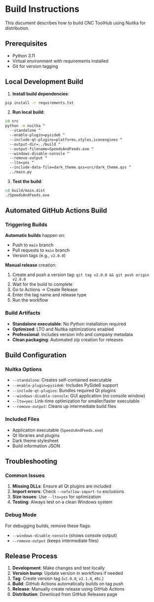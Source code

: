 # Build Instructions

This document describes how to build CNC ToolHub using Nuitka for distribution.

## Prerequisites

- Python 3.11
- Virtual environment with requirements installed
- Git for version tagging

## Local Development Build

1. **Install build dependencies**:
```bash
pip install -r requirements.txt
```

2. **Run local build**:
```bash
cd src
python -m nuitka ^
  --standalone ^
  --enable-plugin=pyside6 ^
  --include-qt-plugins=platforms,styles,iconengines ^
  --output-dir=../build ^
  --output-filename=SpeedsAndFeeds.exe ^
  --windows-disable-console ^
  --remove-output ^
  --lto=yes ^
  --include-data-file=dark_theme.qss=src/dark_theme.qss ^
  ../main.py
```

3. **Test the build**:
```bash
cd build/main.dist
./SpeedsAndFeeds.exe
```

## Automated GitHub Actions Build

### Triggering Builds

**Automatic builds** happen on:
- Push to `main` branch
- Pull requests to `main` branch  
- Version tags (e.g., `v2.0.0`)

**Manual release** creation:
1. Create and push a version tag: `git tag v2.0.0 && git push origin v2.0.0`
2. Wait for the build to complete
3. Go to Actions → Create Release
4. Enter the tag name and release type
5. Run the workflow

### Build Artifacts

- **Standalone executable**: No Python installation required
- **Optimized**: LTO and Nuitka optimizations enabled
- **Professional**: Includes version info and company metadata
- **Clean packaging**: Automated zip creation for releases

## Build Configuration

### Nuitka Options

- `--standalone`: Creates self-contained executable
- `--enable-plugin=pyside6`: Includes PySide6 support
- `--include-qt-plugins`: Bundles required Qt plugins
- `--windows-disable-console`: GUI application (no console window)
- `--lto=yes`: Link-time optimization for smaller/faster executable
- `--remove-output`: Cleans up intermediate build files

### Included Files

- Application executable (`SpeedsAndFeeds.exe`)
- Qt libraries and plugins
- Dark theme stylesheet
- Build information JSON

## Troubleshooting

### Common Issues

1. **Missing DLLs**: Ensure all Qt plugins are included
2. **Import errors**: Check `--nofollow-import-to` exclusions
3. **Size issues**: Use `--lto=yes` for optimization
4. **Testing**: Always test on a clean Windows system

### Debug Mode

For debugging builds, remove these flags:
- `--windows-disable-console` (shows console output)
- `--remove-output` (keeps intermediate files)

## Release Process

1. **Development**: Make changes and test locally
2. **Version bump**: Update version in workflows if needed
3. **Tag**: Create version tag (`v2.0.0`, `v2.1.0`, etc.)
4. **Build**: GitHub Actions automatically builds on tag push
5. **Release**: Manually create release using GitHub Actions
6. **Distribution**: Download from GitHub Releases page
